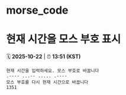 # morse_code
# 현재 시간을 모스 부호 표시
<!-- MORSE_TIME_START -->
🗓️ **2025-10-22** | ⏰ **13:51 (KST)**

```
현재 시간을 입력하세요. 모스 부호로 바꿉니다
.---- ...-- ..... .----
모스 부호를 다시 현재 시간으로 바꿉니다
1351
```
<!-- MORSE_TIME_END -->
